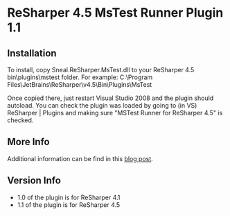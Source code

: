 # ReSharper 4.5 MsTest Runner Plugin 1.1 #


## Installation ##

To install, copy Sneal.ReSharper.MsTest.dll to your ReSharper 4.5 bin\plugins\mstest folder.
For example: C:\Program Files\JetBrains\ReSharper\v4.5\Bin\Plugins\MsTest

Once copied there, just restart Visual Studio 2008 and the plugin should autoload.
You can check the plugin was loaded by going to (in VS) ReSharper | Plugins
and making sure "MSTest Runner for ReSharper 4.5" is checked.

## More Info ##

Additional information can be find in this [blog post](http://www.sneal.net/blog/2009/01/24/MSTestReSharper4Plugin.aspx).

## Version Info ##

  * 1.0 of the plugin is for ReSharper 4.1
  * 1.1 of the plugin is for ReSharper 4.5